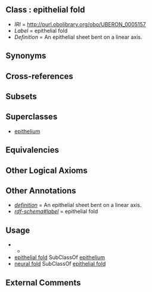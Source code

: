 
## Class : epithelial fold

 * *IRI* = http://purl.obolibrary.org/obo/UBERON_0005157
 * *Label* = epithelial fold
 * *Definition* = An epithelial sheet bent on a linear axis.

## Synonyms


## Cross-references


## Subsets


## Superclasses

 * [epithelium](../../UBERON/83/UBERON_0000483.md)

## Equivalencies


## Other Logical Axioms


## Other Annotations

 * *[definition](../../IAO/15/IAO_0000115.md)* = An epithelial sheet bent on a linear axis.
 * *[rdf-schema#label](../../el/rdf-schema#label.md)* = epithelial fold

## Usage

 * -
 * [epithelial fold](../../UBERON/57/UBERON_0005157.md) SubClassOf [epithelium](../../UBERON/83/UBERON_0000483.md)
 * [neural fold](../../UBERON/62/UBERON_0005062.md) SubClassOf [epithelial fold](../../UBERON/57/UBERON_0005157.md)

## External Comments

